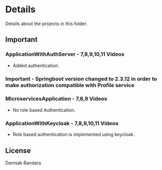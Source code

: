 # Details

Details about the projects in this folder.

## Important 

### ApplicationWithAuthServer - 7,8,9,10,11 Videos
- Added authentication.
### Important - Springboot version changed to 2.3.12 in order to make authorization compatible with Profile service

### MicroservicesApplication - 7,8,9 Videos
- No role based Authentication. 

### ApplicationWithKeycloak - 7,8,9,10,11 Videos
- Role based authentication is implemented using keycloak. 


## License
Damsak Bandara